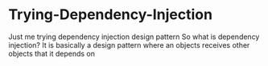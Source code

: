 # Trying-Dependency-Injection
Just me trying dependency injection design pattern
So what is dependency injection? It is basically a design pattern where an objects receives other objects that it depends on
